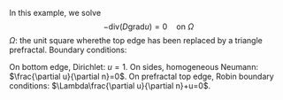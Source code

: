 In this example, we solve
$$
-\text{div}(D\text{grad}u)=0\quad\text{on}\ \Omega
$$
$\Omega$: the unit square wherethe top edge has been replaced by a triangle prefractal.
Boundary conditions: 

On bottom edge, Dirichlet: $u=1$.
On sides, homogeneous Neumann: $\frac{\partial u}{\partial n}=0$.
On prefractal top edge, Robin boundary conditions: $\Lambda\frac{\partial u}{\partial n}+u=0$.




